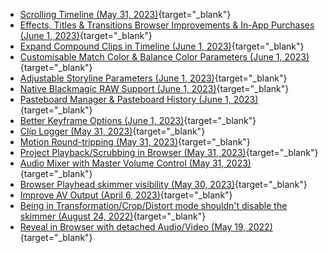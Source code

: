 - [Scrolling Timeline (May 31, 2023)](https://github.com/CommandPost/FCPCafe/issues/102){target="_blank"}
- [Effects, Titles & Transitions Browser Improvements & In-App Purchases (June 1, 2023)](https://github.com/CommandPost/FCPCafe/issues/117){target="_blank"}
- [Expand Compound Clips in Timeline (June 1, 2023)](https://github.com/CommandPost/FCPCafe/issues/116){target="_blank"}
- [Customisable Match Color & Balance Color Parameters (June 1, 2023)](https://github.com/CommandPost/FCPCafe/issues/115){target="_blank"}
- [Adjustable Storyline Parameters (June 1, 2023)](https://github.com/CommandPost/FCPCafe/issues/114){target="_blank"}
- [Native Blackmagic RAW Support (June 1, 2023)](https://github.com/CommandPost/FCPCafe/issues/113){target="_blank"}
- [Pasteboard Manager & Pasteboard History (June 1, 2023)](https://github.com/CommandPost/FCPCafe/issues/112){target="_blank"}
- [Better Keyframe Options (June 1, 2023)](https://github.com/CommandPost/FCPCafe/issues/111){target="_blank"}
- [Clip Logger (May 31, 2023)](https://github.com/CommandPost/FCPCafe/issues/107){target="_blank"}
- [Motion Round-tripping (May 31, 2023)](https://github.com/CommandPost/FCPCafe/issues/106){target="_blank"}
- [Project Playback/Scrubbing in Browser (May 31, 2023)](https://github.com/CommandPost/FCPCafe/issues/104){target="_blank"}
- [Audio Mixer with Master Volume Control (May 31, 2023)](https://github.com/CommandPost/FCPCafe/issues/103){target="_blank"}
- [Browser Playhead skimmer visibility (May 30, 2023)](https://github.com/CommandPost/FCPCafe/issues/101){target="_blank"}
- [Improve AV Output (April 6, 2023)](https://github.com/CommandPost/FCPCafe/issues/89){target="_blank"}
- [Being in Transformation/Crop/Distort mode shouldn't disable the skimmer (August 24, 2022)](https://github.com/CommandPost/FCPCafe/issues/85){target="_blank"}
- [Reveal in Browser with detached Audio/Video (May 19, 2022)](https://github.com/CommandPost/FCPCafe/issues/78){target="_blank"}
